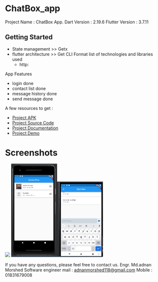 # ChatBox_app

Project Name : ChatBox App.
Dart Version : 2.19.6
Flutter Version : 3.7.11

## Getting Started

- State management >>  Getx
- flutter architecture >> Get CLI Format
  list of technologies and libraries used
    - http:

App Features 
   - login done 
   - contact list done  
   - message history done 
   - send message done  

A few resources to get :

- [Project APK ]()
- [Project Source Code]()
- [Project Documentation]()
- [Project Demo]()

# Screenshots
<img src="assets/logo.PNG" width="30%">
<img src="assets/screens/message_history.PNG" width="30%"><img src="assets/screens/chat1.PNG" width="30%">

If you have any questions, please feel free to contact us.
Engr. Md.adnan Morshed
Software engineer
mail : adnanmorshed118@gmail.com
Mobile : 01831679008
